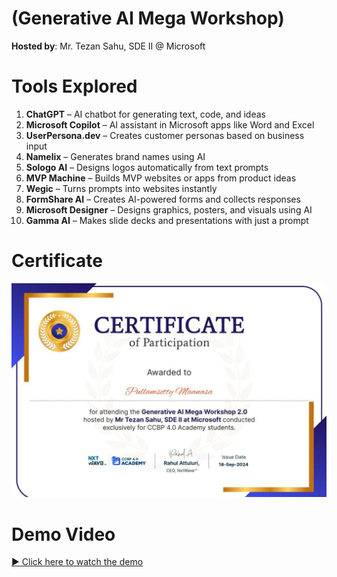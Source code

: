 # (Generative AI Mega Workshop)

**Hosted by**: Mr. Tezan Sahu, SDE II @ Microsoft 

# Tools Explored

1. **ChatGPT** – AI chatbot for generating text, code, and ideas  
2. **Microsoft Copilot** – AI assistant in Microsoft apps like Word and Excel  
3. **UserPersona.dev** – Creates customer personas based on business input  
4. **Namelix** – Generates brand names using AI  
5. **Sologo AI** – Designs logos automatically from text prompts  
6. **MVP Machine** – Builds MVP websites or apps from product ideas  
7. **Wegic** – Turns prompts into websites instantly  
8. **FormShare AI** – Creates AI-powered forms and collects responses  
9. **Microsoft Designer** – Designs graphics, posters, and visuals using AI  
10. **Gamma AI** – Makes slide decks and presentations with just a prompt  

# Certificate

![Certificate](https://github.com/pullamsettymaanasa/Certificate-Portfolio/blob/main/PROJECT/Generative%20AI%20mega%20workshop.jpg?raw=true)

# Demo Video

[▶️ Click here to watch the demo](https://drive.google.com/file/d/1eKV3i4d8c9AeF2eg3PfAFEmy6sceXZdm/view?usp=sharing)
